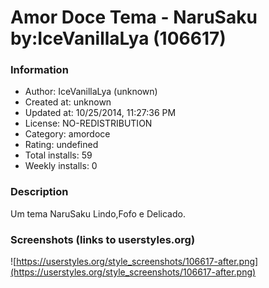 # Amor Doce Tema - NaruSaku by:IceVanillaLya (106617)

### Information
- Author: IceVanillaLya (unknown)
- Created at: unknown
- Updated at: 10/25/2014, 11:27:36 PM
- License: NO-REDISTRIBUTION
- Category: amordoce
- Rating: undefined
- Total installs: 59
- Weekly installs: 0


### Description
Um tema NaruSaku Lindo,Fofo e Delicado.


### Screenshots (links to userstyles.org)
![https://userstyles.org/style_screenshots/106617-after.png](https://userstyles.org/style_screenshots/106617-after.png)


